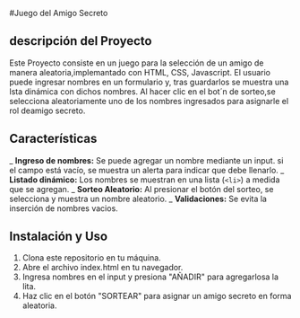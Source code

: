 #Juego del Amigo Secreto
## descripción del Proyecto 
Este Proyecto consiste en un juego para la selección de un amigo de manera aleatoria,implemantado con HTML, CSS, Javascript. El usuario puede ingresar nombres en un formulario y, tras guardarlos se muestra una lsta dinámica con dichos nombres. Al hacer clic en el bot´n de sorteo,se selecciona aleatoriamente uno de los nombres ingresados para asignarle el rol deamigo secreto.

## Características
_ **Ingreso de nombres:** Se puede agregar un nombre mediante un input. si el campo está vacío, se muestra un alerta para indicar que debe llenarlo.
_ **Listado dinámico:** Los nombres se muestran en una lista (`<li>`) a medida que se agregan.
_ **Sorteo Aleatorio:** Al presionar el botón del sorteo, se selecciona y muestra un nombre aleatorio.
_ **Validaciones:** Se evita la inserción de nombres vacios.

## Instalación y Uso
1. Clona este repositorio en tu máquina.
2. Abre el archivo index.html en tu navegador.
3. Ingresa nombres en el input y presiona "AÑADIR" para agregarlosa la lita.
4. Haz clic en el botón "SORTEAR" para asignar un amigo secreto en forma aleatoria.
